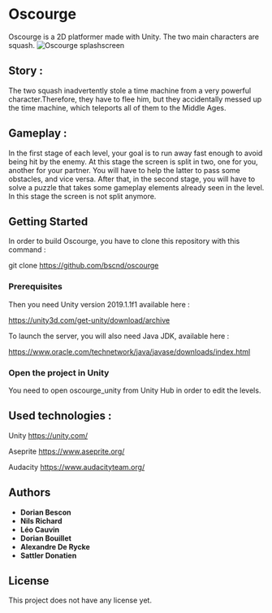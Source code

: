 # Oscourge

Oscourge is a 2D platformer made with Unity. The two main characters are squash. 
![Oscourge splashscreen](https://github.com/bscnd/oscourge/blob/master/oscourge_documents/SplashScreen.png)

## Story :
The two squash inadvertently stole a time machine from a very powerful character.Therefore, they have to flee him, but they accidentally messed up the time machine, which teleports all of them to the Middle Ages.

## Gameplay :
In the first stage of each level, your goal is to run away fast enough to avoid being hit by the enemy. At this stage the screen is split in two, one for you, another for your partner. You will have to help the latter to pass some obstacles, and vice versa. After that, in the second stage, you will have to solve a puzzle that takes some gameplay elements already seen in the level. In this stage the screen is not split anymore.

## Getting Started

In order to build Oscourge, you have to clone this repository with this command :

git clone https://github.com/bscnd/oscourge

### Prerequisites

Then you need Unity version 2019.1.1f1 available here : 

<https://unity3d.com/get-unity/download/archive>

To launch the server, you will also need Java JDK, available here :

<https://www.oracle.com/technetwork/java/javase/downloads/index.html>

### Open the project in Unity

You need to open oscourge_unity from Unity Hub in order to edit the levels.

## Used technologies :

Unity <https://unity.com/>

Aseprite <https://www.aseprite.org/>

Audacity <https://www.audacityteam.org/>

## Authors
* **Dorian Bescon**
* **Nils Richard**
* **Léo Cauvin**
* **Dorian Bouillet**
* **Alexandre De Rycke**
* **Sattler Donatien**

## License

This project does not have any license yet.
